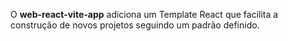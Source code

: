 O **web-react-vite-app** adiciona um Template React que facilita a construção de novos projetos seguindo um padrão definido.
